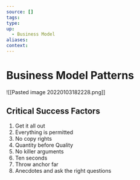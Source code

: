 ```yaml
---
source: []
tags: 
type:
up:
  - Business Model
aliases:
context:
---
```


# Business Model Patterns

![[Pasted image 20220103182228.png]]

## Critical Success Factors

1. Get it all out
2. Everything is permitted
3. No copy rights
4. Quantity before Quality
5. No killer arguments
6. Ten seconds
7. Throw anchor far
8. Anecdotes and ask the right questions
